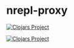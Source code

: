# nrepl-proxy

[![Clojars Project](https://img.shields.io/clojars/v/ivarref/nrepl-proxy.svg)](https://clojars.org/ivarref/nrepl-proxy)

[![Clojars Project](https://img.shields.io/clojars/v/ivarref/nrepl-server-web-handler.svg)](https://clojars.org/ivarref/nrepl-server-web-handler)